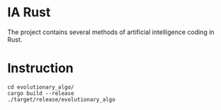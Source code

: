 # IA Rust

The project contains several methods of artificial intelligence coding in Rust.


# Instruction

```
cd evolutionary_algo/
cargo build --release
./target/release/evolutionary_algo
```
